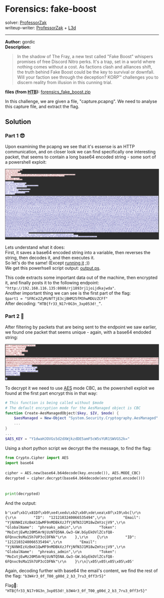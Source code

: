 
# Forensics: fake-boost
solver: [ProfessorZak](https://github.com/ProfessorZak)  
writeup-writer: [ProfessorZak](https://github.com/ProfessorZak) + [L3d](https://github.com/imL3d)
___
**Author:** gordic  
**Description:**
> In the shadow of The Fray, a new test called "Fake Boost" whispers promises of free Discord Nitro perks. It's a trap, set in a world where nothing comes without a cost. As factions clash and alliances shift, the truth behind Fake Boost could be the key to survival or downfall. Will your faction see through the deception? KORP™ challenges you to discern reality from illusion in this cunning trial.  

**files (from [HTB](https://github.com/hackthebox/cyber-apocalypse-2024)):** [forensics_fake_boost.zip](https://github.com/hackthebox/cyber-apocalypse-2024/raw/main/forensics/%5BEasy%5D%20Fake%20Boost/release/forensics_fake_boost.zip)

In this challenge, we are given a file, "capture.pcapng". We need to analyse this capture file, and extract the flag.

## Solution


### Part 1 😎

Upon examining the pcapng we see that it's essense is an HTTP communication, and on closer look we can find specifically one interesting packet, that seems to contain a long base64 encoded string - some sort of a powershell exploit:  

![screenshot1](_images/screenshot1.png)  

Lets understand what it does:  
First, it saves a base64 encoded string into a variable, then reverses the string, then decodes it, and then executes it.  
So let's do the same! (Except [running it](_images/ran.gif) ;))  
We get this powerhsell script output: [output.ps](files/output.ps1).  
  
This code extracts some important data out of the machine, then encrypted it, and finally posts it to the following endpoint: `"http://192.168.116.135:8080/rj1893rj1joijdkajwda"`.  
Another important thing we can see is the first part of the flag:  
`$part1 = "SFRCe2ZyMzNfTjE3cjBHM25fM3hwMDUzZCFf"`  
After decoding: `“HTB{fr33_N17r0G3n_3xp053d!_”`.  


### Part 2 🥂


After filtering by packets that are being sent to the endpoint we saw earlier, we found one packet that seems unique - again, with a base64 endoded string:

![screenshot2](_images/screenshot2.png)  

To decrypt it we need to use [AES](https://en.wikipedia.org/wiki/Advanced_Encryption_Standard) mode CBC, as the powershell exploit we found at the first part encrypt this in that way:  
```ps1
# This function is being called without $mode
# The default encryption mode for the AesManaged object is CBC
function Create-AesManagedObject($key, $IV, $mode) {
    $aesManaged = New-Object "System.Security.Cryptography.AesManaged"
    ...
}
...
$AES_KEY = "Y1dwaHJOVGs5d2dXWjkzdDE5amF5cW5sYUR1SWVGS2k="
```
Using a short python script we decrypt the the message, to find the flag:
```python
from Crypto.Cipher import AES
import base64

cipher = AES.new(base64.b64decode(key.encode()), AES.MODE_CBC)
decrypted = cipher.decrypt(base64.b64decode(encrypted.encode()))


print(decrypted)
```
And the output:  
```
b'\xaf\xb1\x81Df\xb9\xe4\xedu\xb2\xb0\xde\xea\x8f\x19\xbc[\r\n    {\r\n        "ID":  "1212103240066535494",\r\n        "Email":  "YjNXNHIzXzBmX1QwMF9nMDBkXzJfYjNfN3J1M18wZmYzcjV9",\r\n        "GlobalName":  "phreaks_admin",\r\n        "Token":  "MoIxtjEwMz20M5ArNjUzNTQ5NA.Gw3-GW.bGyEkOVlZCsfQ8-6FQnxc9sMa15h7UP3cCOFNk"\r\n    },\r\n    {\r\n        "ID":  "1212103240066535494",\r\n        "Email":  "YjNXNHIzXzBmX1QwMF9nMDBkXzJfYjNfN3J1M18wZmYzcjV9",\r\n        "GlobalName":  "phreaks_admin",\r\n        "Token":  "MoIxtjEwMz20M5ArNjUzNTQ5NA.Gw3-GW.bGyEkOVlZCsfQ8-6FQnxc9sMa15h7UP3cCOFNk"\r\n    }\r\n]\x05\x05\x05\x05\x05'
```
Again, decoding further with base64 the email's content, we find the rest of the flag: `"b3W4r3_0f_T00_g00d_2_b3_7ru3_0ff3r5}"`  
  
Flag🚩:  
`"HTB{fr33_N17r0G3n_3xp053d!_b3W4r3_0f_T00_g00d_2_b3_7ru3_0ff3r5}"`  
